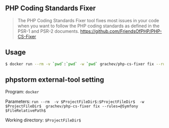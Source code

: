 PHP Coding Standards Fixer
--------------------------

> The PHP Coding Standards Fixer tool fixes most issues in your code when you want to follow the PHP coding standards as defined in the PSR-1 and PSR-2 documents. 
> https://github.com/FriendsOfPHP/PHP-CS-Fixer

Usage
-----

```sh
$ docker run --rm -v `pwd`:`pwd` -w `pwd` grachev/php-cs-fixer fix --rules=@Symfony ./src
``` 

phpstorm external-tool setting
------------------------------

Program: ```docker```

Parameters: ```run --rm  -v $ProjectFileDir$:$ProjectFileDir$  -w $ProjectFileDir$  grachev/php-cs-fixer fix --rules=@Symfony  $FileRelativePath$ ```

Working directory: ```$ProjectFileDir$```
